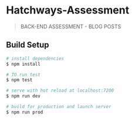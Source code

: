 # Hatchways-Assessment

> BACK-END ASSESSMENT - BLOG POSTS

## Build Setup

``` bash
# install dependencies
$ npm install

# TO run test
$ npm test

# serve with hot reload at localhost:7200
$ npm run dev

# build for production and launch server
$ npm run prod
